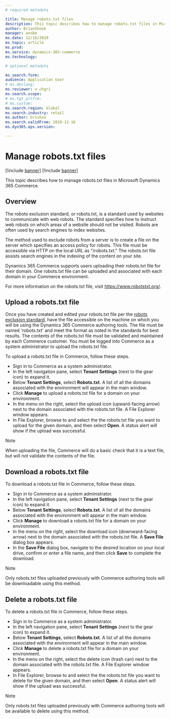 ```yaml
---
# required metadata

title: Manage robots.txt files
description: This topic describes how to manage robots.txt files in Microsoft Dynamics 365 Commerce.
author: BrianShook
manager: annbe
ms.date: 12/16/2019
ms.topic: article
ms.prod: 
ms.service: dynamics-365-commerce
ms.technology: 

# optional metadata

ms.search.form:  
audience: Application User
# ms.devlang: 
ms.reviewer: v-chgri
ms.search.scope: 
# ms.tgt_pltfrm: 
# ms.custom: 
ms.search.region: Global
ms.search.industry: retail
ms.author: brishoo
ms.search.validFrom: 2019-12-16
ms.dyn365.ops.version: 

---
```


# Manage robots.txt files

[!include [banner](includes/preview-banner.md)]
[!include [banner](includes/banner.md)]

This topic describes how to manage robots.txt files in Microsoft Dynamics 365 Commerce.

## Overview

The robots exclusion standard, or robots.txt, is a standard used by websites to communicate with web robots. The standard specifies how to instruct web robots on which areas of a website should not be visited. Robots are often used by search engines to index websites.

The method used to exclude robots from a server is to create a file on the server which specifies an access policy for robots. This file must be accessible via HTTP on the local URL as "/robots.txt." The robots.txt file assists search engines in the indexing of the content on your site.

Dynamics 365 Commerce supports users uploading their robots.txt file for their domain. One robots.txt file can be uploaded and associated with each domain in your Commerce environment.

For more information on the robots.txt file, visit https://www.robotstxt.org/.

## Upload a robots.txt file

Once you have created and edited your robots.txt file per the [robots exclusion standard](https://www.robotstxt.org/orig.html), have the file accessible on the machine on which you will be using the Dynamics 365 Commerce authoring tools. The file must be named 'robots.txt' and meet the format as noted in the standards for best results. The contents of the robots.txt file must be validated and maintained by each Commerce customer. You must be logged into Commerce as a system administrator to upload the robots.txt file. 

To upload a robots.txt file in Commerce, follow these steps.

- Sign in to Commerce as a system administrator.
- In the left navigation pane, select **Tenant Settings** (next to the gear icon) to expand it.
- Below **Tenant Settings**, select **Robots.txt**. A list of all the domains associated with the environment will appear in the main window.
- Click **Manage** to upload a robots.txt file for a domain on your environment.
- In the menu on the right, select the upload icon (upward-facing arrow) next to the domain associated with the robots.txt file. A File Explorer window appears.
- In File Explorer, browse to and select the the robots.txt file you want to upload for the given domain, and then select **Open**. A status alert will show if the upload was successful.

>[!NOTE] 
>When uploading the file, Commerce will do a basic check that it is a text file, but will not validate the contents of the file.

## Download a robots.txt file

To download a robots.txt file in Commerce, follow these steps.

- Sign in to Commerce as a system administrator.
- In the left navigation pane, select **Tenant Settings** (next to the gear icon) to expand it.
- Below **Tenant Settings**, select **Robots.txt**. A list of all the domains associated with the environment will appear in the main window.
- Click **Manage** to download a robots.txt file for a domain on your environment.
- In the menu on the right, select the download icon (downward-facing arrow) next to the domain associated with the robots.txt file. A **Save File** dialog box appears. 
- In the **Save File** dialog box, navigate to the desired location on your local drive, confirm or enter a file name, and then click **Save** to complete the download. 

>[!NOTE] 
>Only robots.txt files uploaded previously with Commerce authoring tools will be downloadable using this method.


## Delete a robots.txt file

To delete a robots.txt file in Commerce, follow these steps.

- Sign in to Commerce as a system administrator.
- In the left navigation pane, select **Tenant Settings** (next to the gear icon) to expand it.
- Below **Tenant Settings**, select **Robots.txt**. A list of all the domains associated with the environment will appear in the main window.
- Click **Manage** to delete a robots.txt file for a domain on your environment.
- In the menu on the right, select the delete icon (trash can) next to the domain associated with the robots.txt file. A File Explorer window appears.
- In File Explorer, browse to and select the the robots.txt file you want to delete for the given domain, and then select **Open**. A status alert will show if the upload was successful.


>[!NOTE] 
>Only robots.txt files uploaded previously with Commerce authoring tools will be available to delete using this method.

